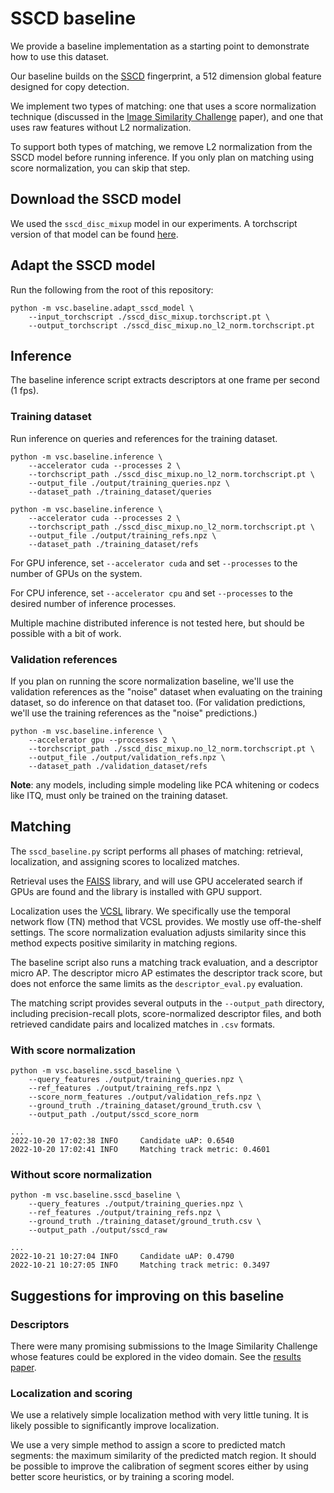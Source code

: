 # SSCD baseline

We provide a baseline implementation as a starting point to demonstrate
how to use this dataset.

Our baseline builds on the [SSCD](https://github.com/facebookresearch/sscd-copy-detection)
fingerprint, a 512 dimension global feature designed for copy detection.

We implement two types of matching: one that uses a score normalization
technique (discussed in the [Image Similarity Challenge](https://arxiv.org/abs/2106.09672) paper),
and one that uses raw features without L2 normalization.

To support both types of matching, we remove L2 normalization from the
SSCD model before running inference.
If you only plan on matching using score normalization, you can skip that step.

## Download the SSCD model

We used the `sscd_disc_mixup` model in our experiments.
A torchscript version of that model can be found
[here](https://dl.fbaipublicfiles.com/sscd-copy-detection/sscd_disc_mixup.torchscript.pt).

## Adapt the SSCD model

Run the following from the root of this repository:
```
python -m vsc.baseline.adapt_sscd_model \
    --input_torchscript ./sscd_disc_mixup.torchscript.pt \
    --output_torchscript ./sscd_disc_mixup.no_l2_norm.torchscript.pt
```

## Inference

The baseline inference script extracts descriptors at one frame per
second (1 fps).

### Training dataset

Run inference on queries and references for the training dataset.

```
python -m vsc.baseline.inference \
    --accelerator cuda --processes 2 \
    --torchscript_path ./sscd_disc_mixup.no_l2_norm.torchscript.pt \
    --output_file ./output/training_queries.npz \
    --dataset_path ./training_dataset/queries
```
```
python -m vsc.baseline.inference \
    --accelerator cuda --processes 2 \
    --torchscript_path ./sscd_disc_mixup.no_l2_norm.torchscript.pt \
    --output_file ./output/training_refs.npz \
    --dataset_path ./training_dataset/refs
```

For GPU inference, set `--accelerator cuda` and set `--processes` to
the number of GPUs on the system.

For CPU inference, set `--accelerator cpu` and set `--processes` to
the desired number of inference processes.

Multiple machine distributed inference is not tested here,
but should be possible with a bit of work.

### Validation references

If you plan on running the score normalization baseline, we'll use the
validation references as the "noise" dataset when evaluating on the
training dataset, so do inference on that dataset too.
(For validation predictions, we'll use the training references as the
"noise" predictions.)

```
python -m vsc.baseline.inference \
    --accelerator gpu --processes 2 \
    --torchscript_path ./sscd_disc_mixup.no_l2_norm.torchscript.pt \
    --output_file ./output/validation_refs.npz \
    --dataset_path ./validation_dataset/refs
```

**Note**: any models, including simple modeling like PCA whitening
or codecs like ITQ, must only be trained on the training dataset.

## Matching

The `sscd_baseline.py` script performs all phases of matching:
retrieval, localization, and assigning scores to localized matches.

Retrieval uses the [FAISS](https://github.com/facebookresearch/faiss)
library, and will use GPU accelerated search if GPUs are found and
the library is installed with GPU support.

Localization uses the [VCSL](https://github.com/alipay/VCSL) library.
We specifically use the temporal network flow (TN) method that VCSL
provides.
We mostly use off-the-shelf settings.
The score normalization evaluation adjusts similarity since this
method expects positive similarity in matching regions.

The baseline script also runs a matching track evaluation, and a descriptor micro AP.
The descriptor micro AP estimates the descriptor track score, but
does not enforce the same limits as the `descriptor_eval.py` evaluation.

The matching script provides several outputs in the `--output_path`
directory, including precision-recall plots,
score-normalized descriptor files, and both retrieved candidate pairs
and localized matches in `.csv` formats.

### With score normalization

```
python -m vsc.baseline.sscd_baseline \
    --query_features ./output/training_queries.npz \
    --ref_features ./output/training_refs.npz \
    --score_norm_features ./output/validation_refs.npz \
    --ground_truth ./training_dataset/ground_truth.csv \
    --output_path ./output/sscd_score_norm

...
2022-10-20 17:02:38 INFO     Candidate uAP: 0.6540
2022-10-20 17:02:41 INFO     Matching track metric: 0.4601
```

### Without score normalization

```
python -m vsc.baseline.sscd_baseline \
    --query_features ./output/training_queries.npz \
    --ref_features ./output/training_refs.npz \
    --ground_truth ./training_dataset/ground_truth.csv \
    --output_path ./output/sscd_raw

...
2022-10-21 10:27:04 INFO     Candidate uAP: 0.4790
2022-10-21 10:27:05 INFO     Matching track metric: 0.3497
```

## Suggestions for improving on this baseline

### Descriptors

There were many promising submissions to the Image Similarity Challenge
whose features could be explored in the video domain.
See the [results paper](https://proceedings.mlr.press/v176/papakipos22a.html).

### Localization and scoring

We use a relatively simple localization method with very little tuning.
It is likely possible to significantly improve localization.

We use a very simple method to assign a score to predicted match segments:
the maximum similarity of the predicted match region.
It should be possible to improve the calibration of segment scores
either by using better score heuristics, or by training a scoring model.
